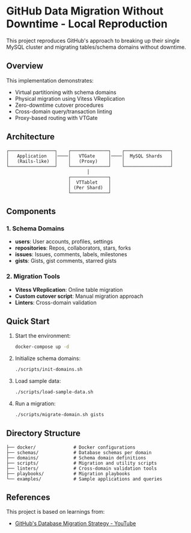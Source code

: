 # GitHub Data Migration Without Downtime - Local Reproduction

This project reproduces GitHub's approach to breaking up their single MySQL cluster and migrating tables/schema domains without downtime.

## Overview

This implementation demonstrates:
- Virtual partitioning with schema domains
- Physical migration using Vitess VReplication
- Zero-downtime cutover procedures
- Cross-domain query/transaction linting
- Proxy-based routing with VTGate

## Architecture

```
┌─────────────────┐    ┌──────────────┐    ┌─────────────────┐
│   Application   │────│   VTGate     │────│  MySQL Shards   │
│   (Rails-like)  │    │   (Proxy)    │    │                 │
└─────────────────┘    └──────────────┘    └─────────────────┘
                              │
                       ┌──────────────┐
                       │  VTTablet    │
                       │ (Per Shard)  │
                       └──────────────┘
```

## Components

### 1. Schema Domains
- **users**: User accounts, profiles, settings
- **repositories**: Repos, collaborators, stars, forks
- **issues**: Issues, comments, labels, milestones
- **gists**: Gists, gist comments, starred gists

### 2. Migration Tools
- **Vitess VReplication**: Online table migration
- **Custom cutover script**: Manual migration approach
- **Linters**: Cross-domain validation

## Quick Start

1. Start the environment:
   ```bash
   docker-compose up -d
   ```

2. Initialize schema domains:
   ```bash
   ./scripts/init-domains.sh
   ```

3. Load sample data:
   ```bash
   ./scripts/load-sample-data.sh
   ```

4. Run a migration:
   ```bash
   ./scripts/migrate-domain.sh gists
   ```

## Directory Structure

```
├── docker/              # Docker configurations
├── schemas/             # Database schemas per domain
├── domains/             # Schema domain definitions
├── scripts/             # Migration and utility scripts
├── linters/             # Cross-domain validation tools
├── playbooks/           # Migration playbooks
└── examples/            # Sample applications and queries
```
## References

This project is based on learnings from:
- [GitHub's Database Migration Strategy - YouTube](https://www.youtube.com/watch?v=Tq1fif3rcnQ)